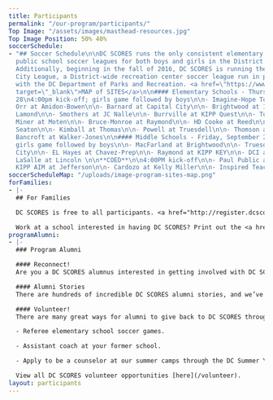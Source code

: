 ```yaml
---
title: Participants
permalink: "/our-program/participants/"
Top Image: "/assets/images/masthead-resources.jpg"
Top Image Position: 50% 40%
soccerSchedule:
- "## Soccer Schedule\n\nDC SCORES runs the only consistent elementary and middle
  public school soccer leagues for both boys and girls in the District of Columbia.
  Additionally, beginning in the fall of 2016, DC SCORES is running the DC SCORES
  City League, a District-wide recreation center soccer league run in partnership
  with the DC Department of Parks and Recreation. <a href=\"https://www.google.com/maps/d/u/0/viewer?mid=1ArueGtkLKryfnhjFva-7hHSZlD8&ll=38.8939219214454%2C-77.01469049999997&z=12\"
  target=\"_blank\">MAP of SITES</a>\n\n#### Elementary Schools - Thursday, September
  28\n4:00pm kick-off; girls game followed by boys\n\n- Imagine-Hope Tolson at Aiton\n\n-
  Orr at Amidon-Bowen\n\n- Barnard at Capital City\n\n- Brightwood at Imagine-Hope
  Lamond\n\n- Smothers at JC Nalle\n\n- Burrville at KIPP Quest\n\n- Turner at Leckie\n\n-
  Miner at Moten\n\n- Bruce-Monroe at Raymond\n\n- HD Cooke at Reed\n\n- LaSalle at
  Seaton\n\n- Kimball at Thomas\n\n- Powell at Truesdell\n\n- Thomson at Tubman\n\n-
  Bancroft at Walker-Jones\n\n#### Middle Schools - Friday, September 29\n4:00pm kick-off;
  girls game followed by boys\n\n- MacFarland at Brightwood\n\n- Truesdell at Capital
  City\n\n- EL Hayes at Chavez-Prep\n\n- Raymond at KIPP KEY\n\n- DCI at KIPP WILL\n\n-
  LaSalle at Lincoln \n\n**COED**\n\n4:00PM kick-off\n\n- Paul Public at Hart\n\n-
  KIPP AIM at Jefferson\n\n- Cardozo at Kelly Miller\n\n- Inspired Teaching at Leckie"
soccerScheduleMap: "/uploads/image-program-sites-map.png"
forFamilies:
- |-
  ## For Families

  DC SCORES is free to all participants. <a href="http://register.dcscores.org" target="_blank">Register your child/children</a> for the next DC SCORES programming season (we’re year-round).

  Work at a school interested in having DC SCORES? Print out the <a href="/uploads/dc-scores-new-school-application-2017.pdf" target="_blank">application form</a>.
programAlumni:
- |-
  ### Program Alumni

  #### Reconnect!
  Are you a DC SCORES alumnus interested in getting involved with DC SCORES? It’s easy to do! Simply email <a href="mailto:alumni@dcscores.org" target="_blank">alumni@dcscores.org</a>. You can also connect on social media by following <a href="https://www.instagram.com/DCSalumni/" target="_blank">@DCSalumni</a> on Instagram and @dcscores on Snapchat.

  #### Alumni Stories
  There are hundreds of incredible DC SCORES alumni stories, and we’ve been lucky to document just a few of them on our [blog](/blog).

  #### Volunteer!
  There are many great ways for alumni to give back to DC SCORES through volunteering.

  - Referee elementary school soccer games.

  - Assistant coach at your former school.

  - Apply to be a counselor at our summer camps through the DC Summer Youth Employment Program (SYEP).

  View all DC SCORES volunteer opportunities [here](/volunteer).
layout: participants
---
```


